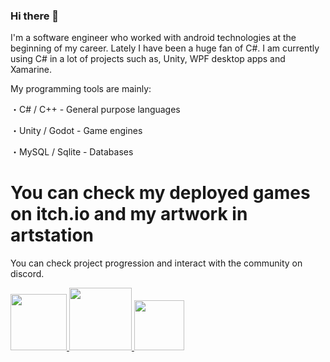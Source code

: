### Hi there 👋

I'm a software engineer who worked with android technologies at the beginning of my career. Lately I have been a huge fan of C#. I am currently using C# in a lot of projects such as, Unity, WPF desktop apps and Xamarine. 

My programming tools are mainly:

・C# / C++  - General purpose languages

・Unity / Godot - Game engines

・MySQL / Sqlite - Databases


# **You can check my deployed games on itch.io and my artwork in artstation** 
You can check project progression and interact with the community on discord.


<a href="https://Skyfrei.itch.io/">
  <img src="https://i.pcmag.com/imagery/reviews/044PXMK6FlED1dNwOXkecXV-4.fit_scale.size_760x427.v1597354669.jpg" width="90">  
</a>

<a href="https://www.artstation.com/maxxburn">
  <img src="https://www.artstation.com/assets/about/logo/logo-artstation-vertical-a8aa107f79c46c9b16dcc7c5fe746084.png" width="100">
</a>

<a href="https://www.twitch.tv/Skyfrei_">
  <img src="https://cdn1.dotesports.com/wp-content/uploads/2020/07/22083016/twitchlogo.jpg" width="80">
</a>
